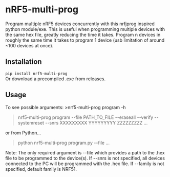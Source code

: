 nRF5-multi-prog
=========

Program multiple nRF5 devices concurrently with this nrfjprog inspired python module/exe. This is useful when programming multiple devices with the same hex file, greatly reducing the time it takes. Program n devices in roughly the same time it takes to program 1 device (usb limitation of around ~100 devices at once).

## Installation

  `pip install nrf5-multi-prog`  
  Or download a precompiled .exe from releases.

## Usage

  To see possible arguments: >nrf5-multi-prog program -h  
  
  >nrf5-multi-prog program --file PATH_TO_FILE --eraseall --verify --systemreset --snrs XXXXXXXXX YYYYYYYYY ZZZZZZZZZ ...  
  
  or from Python...  
  >python nrf5-multi-prog program.py --file ...  
  
  Note: The only required argument is --file which provides a path to the .hex file to be programmed to the device(s). If --snrs is not specified, all devices connected to the PC will be programmed with the .hex file. If --family is not specified, default family is NRF51.
  
  

